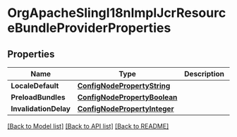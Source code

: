 # OrgApacheSlingI18nImplJcrResourceBundleProviderProperties

## Properties
Name | Type | Description | Notes
------------ | ------------- | ------------- | -------------
**LocaleDefault** | [**ConfigNodePropertyString**](configNodePropertyString.md) |  | [optional] 
**PreloadBundles** | [**ConfigNodePropertyBoolean**](configNodePropertyBoolean.md) |  | [optional] 
**InvalidationDelay** | [**ConfigNodePropertyInteger**](configNodePropertyInteger.md) |  | [optional] 

[[Back to Model list]](../README.md#documentation-for-models) [[Back to API list]](../README.md#documentation-for-api-endpoints) [[Back to README]](../README.md)


